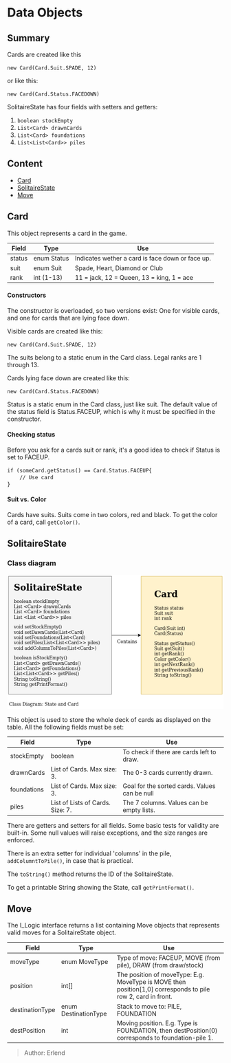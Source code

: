 # Data Objects

## Summary
Cards are created like this 
```
new Card(Card.Suit.SPADE, 12)
``` 
or like this: 
```
new Card(Card.Status.FACEDOWN)
```
SolitaireState has four fields with setters and getters:
1. ```boolean stockEmpty```
2. ```List<Card> drawnCards```
3. ```List<Card> foundations```
4. ```List<List<Card>> piles```


## Content
- [Card](#card)
- [SolitaireState](#solitairestate)
- [Move](#move)

## Card
This object represents a card in the game. 

|Field|Type|Use|
|---|---|---|
|status|enum Status|Indicates wether a card is face down or face up.|
|suit|enum Suit|Spade, Heart, Diamond or Club|
|rank|int (1-13)|11 = jack, 12 = Queen, 13 = king, 1 = ace|

#### Constructors
The constructor is overloaded, so two versions exist: One for visible cards, and one for cards that are lying face down. 


Visible cards are created like this:
```
new Card(Card.Suit.SPADE, 12)
```
The suits belong to a static enum in the Card class. Legal ranks are 1 through 13.

Cards lying face down are created like this:
```
new Card(Card.Status.FACEDOWN)
```
Status is a static enum in the Card class, just like suit. The default value of the status field is Status.FACEUP, which is why it must be specified in the constructor.

#### Checking status
Before you ask for a cards suit or rank, it's a good idea to check if Status is set to FACEUP.
```
if (someCard.getStatus() == Card.Status.FACEUP{
    // Use card
} 
```
#### Suit vs. Color
Cards have suits. Suits come in two colors, red and black. To get the color of a card, call ```getColor()```.


## SolitaireState

### Class diagram
![](../../resources/class-solitaire-card.png)

This object is used to store the whole deck of cards as displayed on the table. All the following fields must be set:

| Field | Type | Use |
|---|---|---|
| stockEmpty | boolean | To check if there are cards left to draw.
| drawnCards | List of Cards. Max size: 3. | The 0-3 cards currently drawn. |
| foundations | List of Cards. Max size: 3.| Goal for the sorted cards. Values can be null|
| piles | List of Lists of Cards. Size: 7. | The 7 columns. Values can be empty lists.|

There are getters and setters for all fields. Some basic tests for validity are built-in. Some null values will raise exceptions, and the size ranges are enforced. 

There is an extra setter for individual 'columns' in the pile, ```addColumntToPile()```, in case that is practical.

The `toString()` method returns the ID of the SolitaireState. 

To get a printable String showing the State, call `getPrintFormat()`.


## Move

The I_Logic interface returns a list containing Move objects that represents valid moves for a SolitaireState object.

|Field|Type|Use|
|---|---|---|
|moveType|enum MoveType|Type of move: FACEUP, MOVE (from pile), DRAW (from draw/stock)|
|position|int[]|The position of moveType: E.g. MoveType is MOVE then position[1,0] corresponds to pile row 2, card in front. 
|destinationType|enum DestinationType|Stack to move to: PILE, FOUNDATION|
|destPosition|int|Moving position. E.g. Type is FOUNDATION, then destPosition(0) corresponds to foundation-pile 1.|

>Author:  Erlend